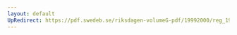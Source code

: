 ```yaml
---
layout: default
UpRedirect: https://pdf.swedeb.se/riksdagen-volumeG-pdf/19992000/reg_19992000/reg_19992000_0167.pdf
---
```

